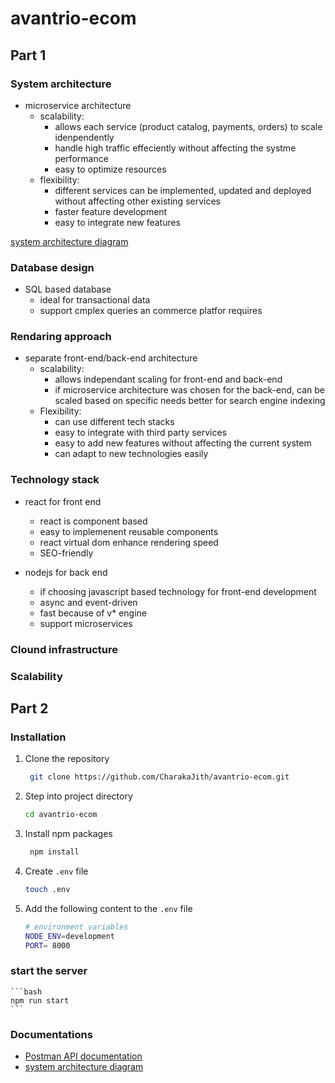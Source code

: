 # avantrio-ecom

## Part 1

### System architecture

- microservice architecture
  - scalability:
    - allows each service (product catalog, payments, orders) to scale idenpendently
    - handle high traffic effeciently without affecting the systme performance
    - easy to optimize resources
  - flexibility:
    - different services can be implemented, updated and deployed without affecting other existing services
    - faster feature development
    - easy to integrate new features

[system architecture diagram](https://lucid.app/lucidchart/dcba4fb6-f50f-46a3-85fd-83e322692348/view)

### Database design

- SQL based database
  - ideal for transactional data
  - support cmplex queries an commerce platfor requires

### Rendaring approach

- separate front-end/back-end architecture
  - scalability:
    - allows independant scaling for front-end and back-end
    - if microservice architecture was chosen for the back-end, can be scaled based on specific needs
      better for search engine indexing
  - Flexibility:
    - can use different tech stacks
    - easy to integrate with third party services
    - easy to add new features without affecting the current system
    - can adapt to new technologies easily

### Technology stack

- react for front end

  - react is component based
  - easy to implemenent reusable components
  - react virtual dom enhance rendering speed
  - SEO-friendly

- nodejs for back end
  - if choosing javascript based technology for front-end development
  - async and event-driven
  - fast because of v\* engine
  - support microservices

### Clound infrastructure

### Scalability

## Part 2

### Installation

1. Clone the repository

   ```bash
    git clone https://github.com/CharakaJith/avantrio-ecom.git
   ```

2. Step into project directory

   ```bash
   cd avantrio-ecom
   ```

3. Install npm packages

   ```bash
    npm install
   ```

4. Create `.env` file

   ```bash
   touch .env
   ```

5. Add the following content to the `.env` file
   ```bash
   # environment variables
   NODE_ENV=development
   PORT= 8000
   ```

### start the server

    ```bash
    npm run start
    ```

### Documentations

- [Postman API documentation](https://documenter.getpostman.com/view/28014836/2sAXxY2nsL)
- [system architecture diagram](https://lucid.app/lucidchart/dcba4fb6-f50f-46a3-85fd-83e322692348/view)
